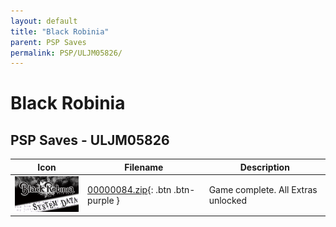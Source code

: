 ```yaml
---
layout: default
title: "Black Robinia"
parent: PSP Saves
permalink: PSP/ULJM05826/
---
```

# Black Robinia

## PSP Saves - ULJM05826

| Icon | Filename | Description |
|------|----------|-------------|
| ![Black Robinia](ICON0.PNG) | [00000084.zip](00000084.zip){: .btn .btn-purple } | Game complete. All Extras unlocked |
